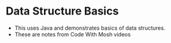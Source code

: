 # Data Structure Basics

- This uses Java and demonstrates basics of data structures.
- These are notes from Code With Mosh videos
